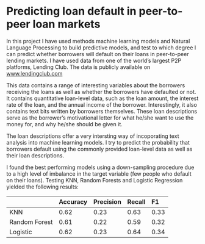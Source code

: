 # Predicting loan default in peer-to-peer loan markets
In this project I have used methods machine learning models and Natural Language Processing to build predictive models, and test to which degree I can predict whether borrowers will default on their loans in peer-to-peer lending markets. I have used  data from one of the world’s largest P2P platforms, Lending Club. The data is publicly available on www.lendingclub.com

This data contains a range of interesting variables about the borrowers receiving the loans as well as whether the borrowers have defaulted or not. It contains quantitative loan-level data, such as the loan amount, the interest rate of the loan, and the annual income of the borrower. Interestingly, it also contains text bits written by borrowers themselves. These loan descriptions serve as the borrower’s motivational letter for what he/she want to use the money for, and why he/she should be given it.  

The loan descriptions offer a very intersting way of incoporating text analysis into machine learning models. I try to predict the probability that borrowers default using the commonly provided loan-level data as well as their loan descriptions. 

I found the best performing models using a down-sampling procedure due to a high level of imbalance in the target variable (few people who default on their loans). Testing KNN, Random Forests and Logistic Regression yielded the following results:

|              | Accuracy       | Precision     | Recall      | F1        |
| :---         |  :---          |  :---         | :---        | :---      |
|KNN           | 0.62           | 0.23          | 0.63        | 0.33      |
|Random Forest | 0.61           | 0.22          | 0.59        | 0.32      |
|Logistic      | 0.62           | 0.23          | 0.64        | 0.34      |
